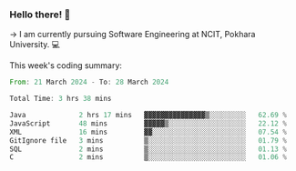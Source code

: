 ### Hello there! 👋

-> I am currently pursuing Software Engineering at NCIT, Pokhara University. 💻


This week's coding summary:
<!--START_SECTION:waka-->

```rust
From: 21 March 2024 - To: 28 March 2024

Total Time: 3 hrs 38 mins

Java             2 hrs 17 mins   ▓▓▓▓▓▓▓▓▓▓▓▓▓▓▓▒░░░░░░░░░   62.69 %
JavaScript       48 mins         ▓▓▓▓▓▒░░░░░░░░░░░░░░░░░░░   22.12 %
XML              16 mins         ▓▓░░░░░░░░░░░░░░░░░░░░░░░   07.54 %
GitIgnore file   3 mins          ▒░░░░░░░░░░░░░░░░░░░░░░░░   01.79 %
SQL              2 mins          ▒░░░░░░░░░░░░░░░░░░░░░░░░   01.13 %
C                2 mins          ▒░░░░░░░░░░░░░░░░░░░░░░░░   01.06 %
```

<!--END_SECTION:waka-->
